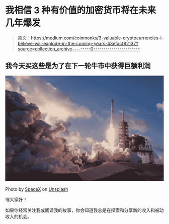 # 我相信 3 种有价值的加密货币将在未来几年爆发

> 原文：<https://medium.com/coinmonks/3-valuable-cryptocurrencies-i-believe-will-explode-in-the-coming-years-43efacf82137?source=collection_archive---------0----------------------->

## 我今天买这些是为了在下一轮牛市中获得巨额利润

![](img/b330061d919928b365996c364d93cc01.png)

Photo by [SpaceX](https://unsplash.com/@spacex?utm_source=medium&utm_medium=referral) on [Unsplash](https://unsplash.com?utm_source=medium&utm_medium=referral)

嘿大家好！

如果你经常关注我或阅读我的故事，你会知道我总是在探索和分享新的收入和被动收入的机会。
